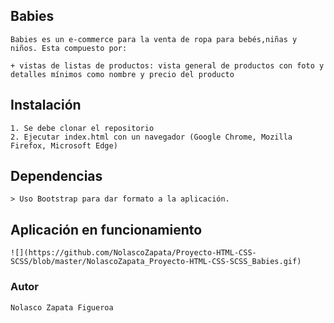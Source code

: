 ## Babies
    Babies es un e-commerce para la venta de ropa para bebés,niñas y niños. Esta compuesto por:

    + vistas de listas de productos: vista general de productos con foto y detalles mínimos como nombre y precio del producto

## Instalación

    1. Se debe clonar el repositorio
    2. Ejecutar index.html con un navegador (Google Chrome, Mozilla Firefox, Microsoft Edge)

## Dependencias

    > Uso Bootstrap para dar formato a la aplicación.

## Aplicación en funcionamiento
    ![](https://github.com/NolascoZapata/Proyecto-HTML-CSS-SCSS/blob/master/NolascoZapata_Proyecto-HTML-CSS-SCSS_Babies.gif)

### Autor

    Nolasco Zapata Figueroa